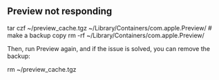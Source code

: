 ## Preview not responding

tar czf ~/preview_cache.tgz ~/Library/Containers/com.apple.Preview/ # make a backup copy
rm -rf ~/Library/Containers/com.apple.Preview/

Then, run Preview again, and if the issue is solved, you can remove the backup:

rm ~/preview_cache.tgz
